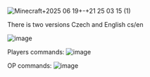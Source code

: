 ![Minecraft+2025 06 19+-+21 25 03 15 (1)](https://github.com/user-attachments/assets/2883d4ab-7614-4f45-8829-0511156be75f)

There is two versions Czech and English cs/en

![image](https://github.com/user-attachments/assets/6ce41725-939d-4228-bde0-bf107cd8d760)

Players commands:
![image](https://github.com/user-attachments/assets/86d4269f-b88a-4fed-ab37-d1cc3671a460)

OP commands:
![image](https://github.com/user-attachments/assets/f9f5baa0-ff02-4d16-8293-42f85294fe6c)
